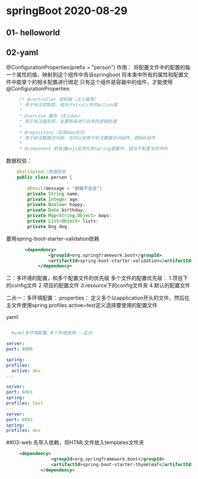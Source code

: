 # springBoot 2020-08-29

## 01- helloworld

## 02-yaml
  @ConfigurationProperties(prefix = "person")
  作用：
    将配置文件中的配置的每一个属性的值，映射到这个组件中告诉springboot
    将本类中所有的属性和配置文件中能拿个的相关配置进行绑定
    只有这个组件是容器中的组件，才能使用@ConfigurationProperties
    
   ```java
        /* @controller 控制器（注入服务）
        * 用于标注控制层，相当于struts中的action层
        *
        * @service 服务（注入dao）
        * 用于标注服务层，主要用来进行业务的逻辑处理
        *
        * @repository（实现dao访问）
        * 用于标注数据访问层，也可以说用于标注数据访问组件，即DAO组件
        *
        * @component 把普通pojo实例化到spring容器中，相当于配置文件中的 
``` 
数据校验：
```java
    @Validated//数据校验
    public class person {
    
        @Email(message = "邮箱不合法")
        private String name;
        private Integer age;
        private Boolean happy;
        private Date birthday;
        private Map<String,Object> maps;
        private List<Object> lists;
        private Dog dog;
```
要用spring-boot-starter-validation依赖
```xml
       <dependency>
                <groupId>org.springframework.boot</groupId>
                <artifactId>spring-boot-starter-validation</artifactId>
            </dependency>
```

二：多环境的配置，和多个配置文件的优先级
    多个文件的配置优先级：
    1.项目下的config文件
    2.项目的配置文件
    3.resource下的config文件夹
    4.默认的配置文件
 
二点一：多环境配置：
   properties：
       定义多个以application开头的文件，然后在主文件使用spring.profiles.active=test定义选择要使用的配置文件
       
   yaml:
  ```yaml

    #yaml多环境配置,多个环境使用---区分

server:
  port: 8080

spring:
  profiles:
    active: dev
---

server:
  port: 8081
spring:
  profiles: test
---
server:
  port: 8082
spring:
  profiles: dev

```  
##03-web
   先导入依赖，将HTML文件放入templates文件夹
   ```xml
        <dependency>
                    <groupId>org.springframework.boot</groupId>
                    <artifactId>spring-boot-starter-thymeleaf</artifactId>
                </dependency>
```          
                           
    